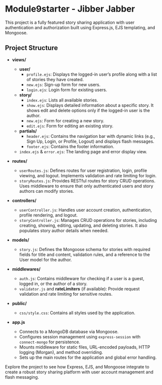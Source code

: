 # Module9starter - Jibber Jabber

This project is a fully featured story sharing application with user authentication and authorization built using Express.js, EJS templating, and Mongoose.

## Project Structure

- **views/**
  - **user/**  
    - `profile.ejs`: Displays the logged-in user’s profile along with a list of stories they have created.
    - `new.ejs`: Sign-up form for new users.
    - `login.ejs`: Login form for existing users.
  - **story/**  
    - `index.ejs`: Lists all available stories.
    - `show.ejs`: Displays detailed information about a specific story. It shows edit and delete options only if the logged-in user is the author.
    - `new.ejs`: Form for creating a new story.
    - `edit.ejs`: Form for editing an existing story.
  - **partials/**  
    - `header.ejs`: Contains the navigation bar with dynamic links (e.g., Sign Up, Login, or Profile, Logout) and displays flash messages.
    - `footer.ejs`: Contains the footer information.
  - `index.ejs` & `error.ejs`: The landing page and error display view.

- **routes/**
  - `userRoutes.js`: Defines routes for user registration, login, profile viewing, and logout. Implements validation and rate limiting for login.
  - `storyRoutes.js`: Provides RESTful routes for story CRUD operations. Uses middleware to ensure that only authenticated users and story authors can modify stories.

- **controllers/**
  - `userController.js`: Handles user account creation, authentication, profile rendering, and logout.
  - `storyController.js`: Manages CRUD operations for stories, including creating, showing, editing, updating, and deleting stories. It also populates story author details when needed.

- **models/**
  - `story.js`: Defines the Mongoose schema for stories with required fields for title and content, validation rules, and a reference to the User model for the author.

- **middlewares/**
  - `auth.js`: Contains middleware for checking if a user is a guest, logged in, or the author of a story.
  - `validator.js` and **rateLimiters** (if available): Provide request validation and rate limiting for sensitive routes.

- **public/**
  - `css/style.css`: Contains all styles used by the application.

- **app.js**
  - Connects to a MongoDB database via Mongoose.
  - Configures session management using `express-session` with `connect-mongo` for persistence.
  - Mounts middleware for static files, URL-encoded payloads, HTTP logging (Morgan), and method overriding.
  - Sets up the main routes for the application and global error handling.

Explore the project to see how Express, EJS, and Mongoose integrate to create a robust story sharing platform with user account management and flash messaging.
